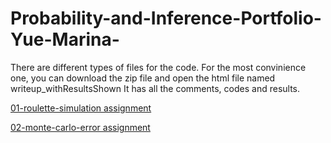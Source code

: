 # Probability-and-Inference-Portfolio-Yue-Marina-
There are different types of files for the code.
For the most convinience one, you can download the zip file and open the html file named writeup_withResultsShown
It has all the comments, codes and results.

[01-roulette-simulation assignment](/01-roulette-simulation/writeup.md)


[02-monte-carlo-error assignment](/02-monte-carlo-error/writeup_2.Rmd)
